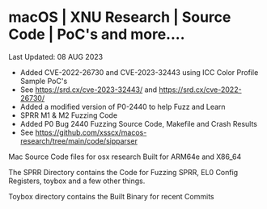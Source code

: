 # macOS | XNU Research | Source Code | PoC's and more....

Last Updated: 08 AUG 2023
- Added CVE-2022-26730 and CVE-2023-32443 using ICC Color Profile Sample PoC's
- See https://srd.cx/cve-2023-32443/ and https://srd.cx/cve-2022-26730/
- Added a modified version of P0-2440 to help Fuzz and Learn
- SPRR M1 & M2 Fuzzing Code
- Added P0 Bug 2440 Fuzzing Source Code, Makefile and Crash Results
- See https://github.com/xsscx/macos-research/tree/main/code/sipparser
  
Mac Source Code files for osx research Built for ARM64e and X86_64

The SPRR Directory contains the Code for Fuzzing SPRR, EL0 Config Registers, toybox and a few other things. 

Toybox directory contains the Built Binary for recent Commits
